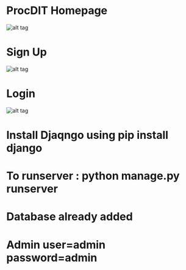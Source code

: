 # ProcDIT Homepage
![alt tag](https://i.ibb.co/v4cgHt8/Screenshot-2023-07-24-114136.png)
# Sign Up 
![alt tag](https://i.ibb.co/TgtVxWk/Screenshot-2023-07-24-114208.png)
# Login
![alt tag](https://i.ibb.co/1qXxt4g/Screenshot-2023-07-24-114241.png)

# Install Djaqngo using pip install django
# To runserver : python manage.py runserver 
# Database already added 
# Admin user=admin password=admin
